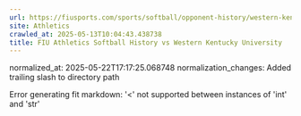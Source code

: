 ```yaml
---
url: https://fiusports.com/sports/softball/opponent-history/western-kentucky-university/420/
site: Athletics
crawled_at: 2025-05-13T10:04:43.438738
title: FIU Athletics Softball History vs Western Kentucky University
---
```

normalized_at: 2025-05-22T17:17:25.068748
normalization_changes: Added trailing slash to directory path

Error generating fit markdown: '<' not supported between instances of 'int' and 'str'